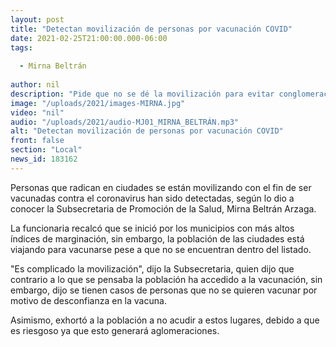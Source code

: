 ```yaml
---
layout: post
title: "Detectan movilización de personas por vacunación COVID"
date: 2021-02-25T21:00:00.000-06:00
tags:
  
  - Mirna Beltrán
  
author: nil
description: "Pide que no se dé la movilización para evitar conglomeraciones."
image: "/uploads/2021/images-MIRNA.jpg"
video: "nil"
audio: "/uploads/2021/audio-MJ01_MIRNA_BELTRÁN.mp3"
alt: "Detectan movilización de personas por vacunación COVID"
front: false
section: "Local"
news_id: 183162
---
```


Personas que radican en ciudades se están movilizando con el fin de ser vacunadas contra el coronavirus han sido detectadas, según lo dio a conocer la Subsecretaria de Promoción de la Salud, Mirna Beltrán Arzaga.

La funcionaria recalcó que se inició por los municipios con más altos índices de marginación, sin embargo, la población de las ciudades está viajando para vacunarse pese a que no se encuentran dentro del listado.

"Es complicado la movilización", dijo la Subsecretaria, quien dijo que contrario a lo que se pensaba la población ha accedido a la vacunación, sin embargo, dijo se tienen casos de personas que no se quieren vacunar por motivo de desconfianza en la vacuna.

Asimismo, exhortó a la población a no acudir a estos lugares, debido a que es riesgoso ya que esto generará aglomeraciones.
